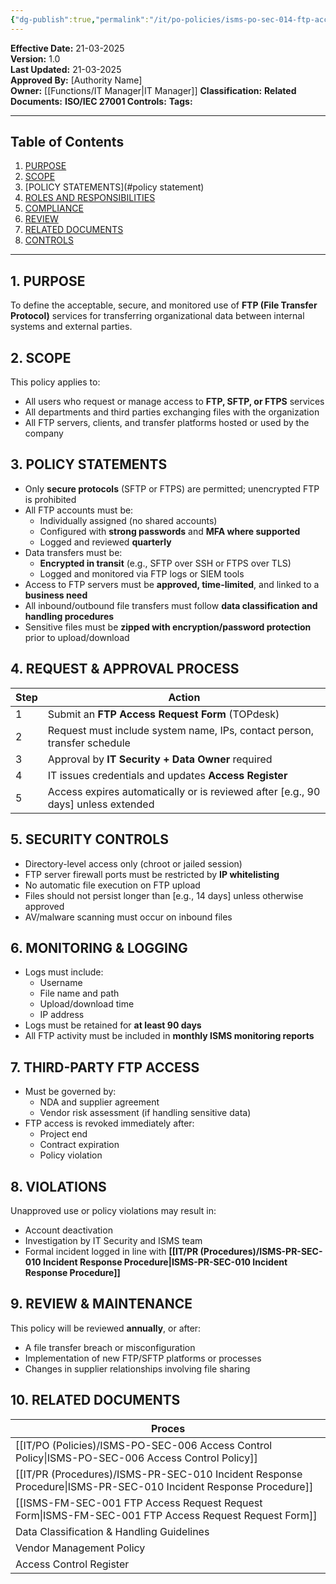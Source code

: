 ```yaml
---
{"dg-publish":true,"permalink":"/it/po-policies/isms-po-sec-014-ftp-access-policy/"}
---
```


 
**Effective Date:** 21-03-2025  
**Version:** 1.0  
**Last Updated:** 21-03-2025  
**Approved By:** [Authority Name]  
**Owner:** [[Functions/IT Manager\|IT Manager]]
**Classification:**
**Related Documents:**
**ISO/IEC 27001 Controls:** 
**Tags:** 

---
## **Table of Contents**  
1. [PURPOSE](#purpose)  
2. [SCOPE](#scope)  
3. [POLICY STATEMENTS](#policy statement)  
4. [ROLES AND RESPONSIBILITIES](#roles-and-responsibilities)  
5. [COMPLIANCE](#dmarc)  
6. [REVIEW](#responsibilities)  
7. [RELATED DOCUMENTS](#compliance)  
8. [CONTROLS](#registrations)  

---
## **1. PURPOSE**  
To define the acceptable, secure, and monitored use of **FTP (File Transfer Protocol)** services for transferring organizational data between internal systems and external parties.
## **2. SCOPE**
This policy applies to:
- All users who request or manage access to **FTP, SFTP, or FTPS** services
- All departments and third parties exchanging files with the organization
- All FTP servers, clients, and transfer platforms hosted or used by the company
## **3. POLICY STATEMENTS** 
- Only **secure protocols** (SFTP or FTPS) are permitted; unencrypted FTP is prohibited
- All FTP accounts must be:
    - Individually assigned (no shared accounts)
    - Configured with **strong passwords** and **MFA where supported**
    - Logged and reviewed **quarterly**
- Data transfers must be:
    - **Encrypted in transit** (e.g., SFTP over SSH or FTPS over TLS)
    - Logged and monitored via FTP logs or SIEM tools
- Access to FTP servers must be **approved, time-limited**, and linked to a **business need**
- All inbound/outbound file transfers must follow **data classification and handling procedures**
- Sensitive files must be **zipped with encryption/password protection** prior to upload/download
## **4. REQUEST & APPROVAL PROCESS**

| **Step** | **Action**                                                                        |
| -------- | --------------------------------------------------------------------------------- |
| 1        | Submit an **FTP Access Request Form** (TOPdesk)                                   |
| 2        | Request must include system name, IPs, contact person, transfer schedule          |
| 3        | Approval by **IT Security + Data Owner** required                                 |
| 4        | IT issues credentials and updates **Access Register**                             |
| 5        | Access expires automatically or is reviewed after [e.g., 90 days] unless extended |
## **5. SECURITY CONTROLS**  
- Directory-level access only (chroot or jailed session)
- FTP server firewall ports must be restricted by **IP whitelisting**
- No automatic file execution on FTP upload
- Files should not persist longer than [e.g., 14 days] unless otherwise approved
- AV/malware scanning must occur on inbound files
## **6. MONITORING & LOGGING**  
- Logs must include:
    - Username
    - File name and path
    - Upload/download time
    - IP address
- Logs must be retained for **at least 90 days**
- All FTP activity must be included in **monthly ISMS monitoring reports**

## **7. THIRD-PARTY FTP ACCESS**  
- Must be governed by:
    - NDA and supplier agreement
    - Vendor risk assessment (if handling sensitive data)
- FTP access is revoked immediately after:
    - Project end
    - Contract expiration
    - Policy violation
## **8. VIOLATIONS**
Unapproved use or policy violations may result in:
- Account deactivation
- Investigation by IT Security and ISMS team
- Formal incident logged in line with **[[IT/PR (Procedures)/ISMS-PR-SEC-010 Incident Response Procedure\|ISMS-PR-SEC-010 Incident Response Procedure]]**

## **9. REVIEW & MAINTENANCE**
This policy will be reviewed **annually**, or after:
- A file transfer breach or misconfiguration
- Implementation of new FTP/SFTP platforms or processes
- Changes in supplier relationships involving file sharing

## **10. RELATED DOCUMENTS**

| Proces                                              |
| --------------------------------------------------- |
| [[IT/PO (Policies)/ISMS-PO-SEC-006 Access Control Policy\|ISMS-PO-SEC-006 Access Control Policy]]           |
| [[IT/PR (Procedures)/ISMS-PR-SEC-010 Incident Response Procedure\|ISMS-PR-SEC-010 Incident Response Procedure]]     |
| [[ISMS-FM-SEC-001 FTP Access Request Request Form\|ISMS-FM-SEC-001 FTP Access Request Request Form]] |
| Data Classification & Handling Guidelines           |
| Vendor Management Policy                            |
| Access Control Register                             |








